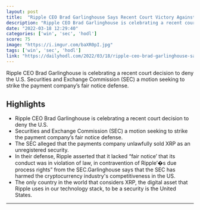 ```yaml
---
layout: post
title:  "Ripple CEO Brad Garlinghouse Says Recent Court Victory Against the SEC Is a Win for the Whole Crypto Industry"
description: "Ripple CEO Brad Garlinghouse is celebrating a recent court decision to deny the U.S. Securities and Exchange Commission (SEC) a motion seeking to strike the payment company’s fair notice defense."
date: "2022-03-18 12:29:40"
categories: ['win', 'sec', 'hodl']
score: 75
image: "https://i.imgur.com/baXR0pI.jpg"
tags: ['win', 'sec', 'hodl']
link: "https://dailyhodl.com/2022/03/18/ripple-ceo-brad-garlinghouse-says-recent-court-victory-against-the-sec-is-a-win-for-the-whole-crypto-industry/"
---
```


Ripple CEO Brad Garlinghouse is celebrating a recent court decision to deny the U.S. Securities and Exchange Commission (SEC) a motion seeking to strike the payment company’s fair notice defense.

## Highlights

- Ripple CEO Brad Garlinghouse is celebrating a recent court decision to deny the U.S.
- Securities and Exchange Commission (SEC) a motion seeking to strike the payment company’s fair notice defense.
- The SEC alleged that the payments company unlawfully sold XRP as an unregistered security.
- In their defense, Ripple asserted that it lacked “fair notice’ that its conduct was in violation of law, in contravention of Ripple’�s due process rights” from the SEC.Garlinghouse says that the SEC has harmed the cryptocurrency industry's competitiveness in the US.
- The only country in the world that considers XRP, the digital asset that Ripple uses in our technology stack, to be a security is the United States.

---
